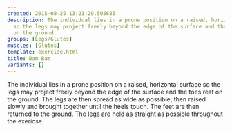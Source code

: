 ```yaml
---
created: 2015-08-25 13:21:29.505685
description: The individual lies in a prone position on a raised, horizontal surface
  so the legs may project freely beyond the edge of the surface and the toes rest
  on the ground.
groups: [Legs/Glutes]
muscles: [Glutes]
template: exercise.html
title: Bam Bam
variants: []
---
```

The individual lies in a prone position on a raised, horizontal surface so the legs may project freely beyond the edge of the surface and the toes rest on the ground. The legs are then spread as wide as possible, then raised slowly and brought together until the heels touch. The feet are then returned to the ground. The legs are held as straight as possible throughout the exericse.